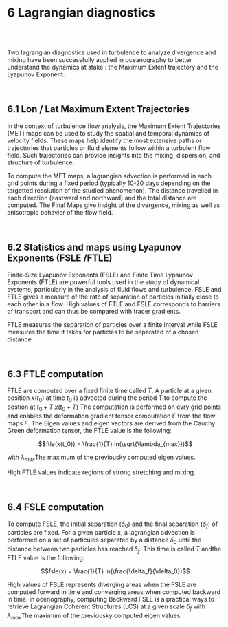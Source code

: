 # 6 Lagrangian diagnostics

<br>
 

<br>

Two lagrangian diagnostics used in turbulence to analyze divergence and mixing have been successfully applied in oceanography to better understand the dynamics at stake : the Maximum Extent trajectory and the Lyapunov Exponent. 


<br>

## 6.1 Lon / Lat Maximum Extent Trajectories

In the context of turbulence flow analysis, the Maximum Extent Trajectories (MET) maps can be used to study the spatial and temporal dynamics of velocity fields. These maps help identify the most extensive paths or trajectories that particles or fluid elements follow within a turbulent flow field. Such trajectories can provide insights into the mixing, dispersion, and structure of turbulence.

To compute the MET maps, a lagrangian advection is performed in each grid points during a fixed period (typically 10-20 days depending on the targetted resolution of the studied phenomenon). The distance travelled in each direction (eastward and northward) and the total distance are computed. The Final Maps give insight of the divergence, mixing as well as anisotropic behavior of the flow field.


<br>

## 6.2 Statistics and maps using Lyapunov Exponents (FSLE /FTLE)

Finite-Size Lyapunov Exponents (FSLE) and Finite Time Lypaunov Exponents (FTLE) are powerful tools used in the study of dynamical systems, particularly in the analysis of fluid flows and turbulence. FSLE and FTLE gives a measure of the rate of separation of particles initially close to each other in a flow. High values of FTLE and FSLE
corresponds to barriers of transport and can thus be compared with tracer gradients.

FTLE measures the separation of particles over a finite interval while FSLE measures the time it takes for particles to be separated of a chosen distance.


<br>

## 6.3 FTLE computation

FTLE are computed over a fixed finite time called $T$.
A particle at a given position $x(t_{0})$ at time $t_0$ is advected during the period T to compute the postion at $t_0 + T$ $x(t_0 + T)$
The computation is performed on evry grid points and enables the deformation gradient tensor computation F from the flow maps $F$.
The Eigen values and eigen vectors are derived from the Cauchy Green deformation tensor, the FTLE value is the following:

$$ftle(x(t_0)) = \frac{1}{T} ln(\sqrt{\lambda_{max}})$$

with $\lambda_{max}$The maximum of the previousky computed eigen values.

High FTLE values indicate regions of strong stretching and mixing.


<br>

## 6.4 FSLE computation

To compute FSLE, the initial separation ($\delta_0$) and the final separation ($\delta_f$) of particles are fixed. For a given particle x, a lagrangian advection is performed on a set of particules separated by a distance $\delta_0$ until the distance between two particles has reached $\delta_f$. This time is called $T$ andthe FTLE value is the following:

$$fsle(x) = \frac{1}{T} ln(\frac{\delta_f}{\delta_0})$$

High values of FSLE represents diverging areas when the FSLE are computed forward in time and converging areas when computed backward in time.
in ocenography, computing Backward FSLE is a practical ways to retrieve Lagrangian Coherent Structures (LCS) at a given scale $\delta_f$
with $\lambda_{max}$The maximum of the previousky computed eigen values.
